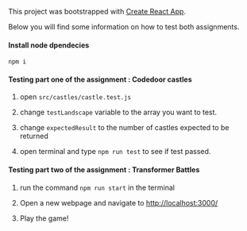 This project was bootstrapped with [Create React App](https://github.com/facebookincubator/create-react-app).

Below you will find some information on how to test both assignments.<br>

#### Install node dpendecies

`npm i`

#### Testing part one of the assignment : Codedoor castles

1. open `src/castles/castle.test.js`

2. change `testLandscape` variable to the array you want to test.

3. change `expectedResult` to the number of castles expected to be returned

4. open terminal and type `npm run test` to see if test passed.

#### Testing part two of the assignment : Transformer Battles

1. run the command `npm run start` in the terminal

2. Open a new webpage and navigate to [ http://localhost:3000/](http://localhost:3000/)

3. Play the game!
